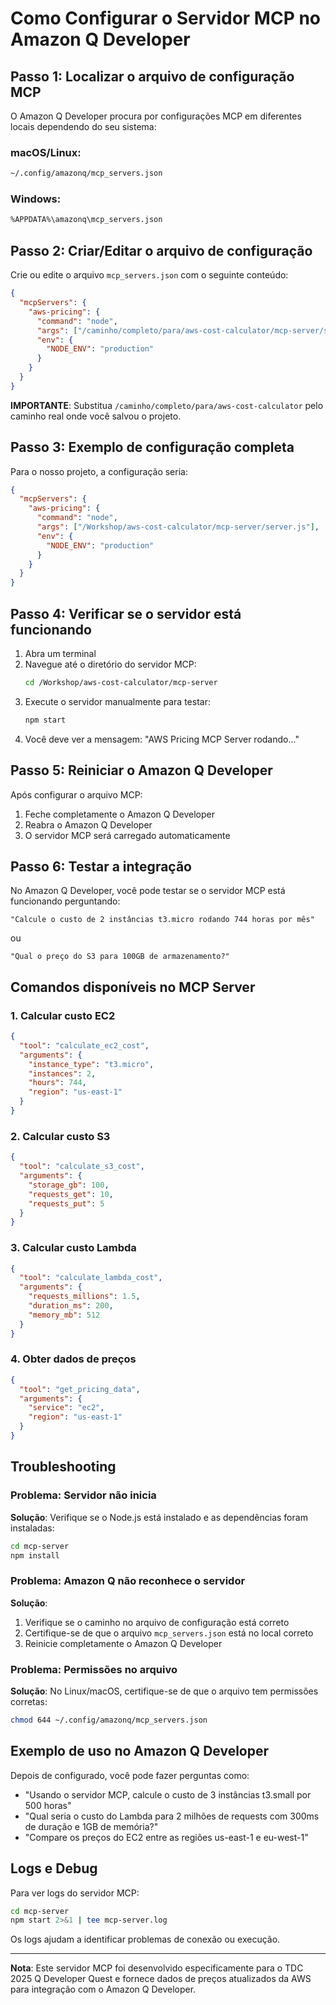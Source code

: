 # Como Configurar o Servidor MCP no Amazon Q Developer

## Passo 1: Localizar o arquivo de configuração MCP

O Amazon Q Developer procura por configurações MCP em diferentes locais dependendo do seu sistema:

### macOS/Linux:
```bash
~/.config/amazonq/mcp_servers.json
```

### Windows:
```bash
%APPDATA%\amazonq\mcp_servers.json
```

## Passo 2: Criar/Editar o arquivo de configuração

Crie ou edite o arquivo `mcp_servers.json` com o seguinte conteúdo:

```json
{
  "mcpServers": {
    "aws-pricing": {
      "command": "node",
      "args": ["/caminho/completo/para/aws-cost-calculator/mcp-server/server.js"],
      "env": {
        "NODE_ENV": "production"
      }
    }
  }
}
```

**IMPORTANTE**: Substitua `/caminho/completo/para/aws-cost-calculator` pelo caminho real onde você salvou o projeto.

## Passo 3: Exemplo de configuração completa

Para o nosso projeto, a configuração seria:

```json
{
  "mcpServers": {
    "aws-pricing": {
      "command": "node",
      "args": ["/Workshop/aws-cost-calculator/mcp-server/server.js"],
      "env": {
        "NODE_ENV": "production"
      }
    }
  }
}
```

## Passo 4: Verificar se o servidor está funcionando

1. Abra um terminal
2. Navegue até o diretório do servidor MCP:
   ```bash
   cd /Workshop/aws-cost-calculator/mcp-server
   ```
3. Execute o servidor manualmente para testar:
   ```bash
   npm start
   ```
4. Você deve ver a mensagem: "AWS Pricing MCP Server rodando..."

## Passo 5: Reiniciar o Amazon Q Developer

Após configurar o arquivo MCP:
1. Feche completamente o Amazon Q Developer
2. Reabra o Amazon Q Developer
3. O servidor MCP será carregado automaticamente

## Passo 6: Testar a integração

No Amazon Q Developer, você pode testar se o servidor MCP está funcionando perguntando:

```
"Calcule o custo de 2 instâncias t3.micro rodando 744 horas por mês"
```

ou

```
"Qual o preço do S3 para 100GB de armazenamento?"
```

## Comandos disponíveis no MCP Server

### 1. Calcular custo EC2
```json
{
  "tool": "calculate_ec2_cost",
  "arguments": {
    "instance_type": "t3.micro",
    "instances": 2,
    "hours": 744,
    "region": "us-east-1"
  }
}
```

### 2. Calcular custo S3
```json
{
  "tool": "calculate_s3_cost",
  "arguments": {
    "storage_gb": 100,
    "requests_get": 10,
    "requests_put": 5
  }
}
```

### 3. Calcular custo Lambda
```json
{
  "tool": "calculate_lambda_cost",
  "arguments": {
    "requests_millions": 1.5,
    "duration_ms": 200,
    "memory_mb": 512
  }
}
```

### 4. Obter dados de preços
```json
{
  "tool": "get_pricing_data",
  "arguments": {
    "service": "ec2",
    "region": "us-east-1"
  }
}
```

## Troubleshooting

### Problema: Servidor não inicia
**Solução**: Verifique se o Node.js está instalado e as dependências foram instaladas:
```bash
cd mcp-server
npm install
```

### Problema: Amazon Q não reconhece o servidor
**Solução**: 
1. Verifique se o caminho no arquivo de configuração está correto
2. Certifique-se de que o arquivo `mcp_servers.json` está no local correto
3. Reinicie completamente o Amazon Q Developer

### Problema: Permissões no arquivo
**Solução**: No Linux/macOS, certifique-se de que o arquivo tem permissões corretas:
```bash
chmod 644 ~/.config/amazonq/mcp_servers.json
```

## Exemplo de uso no Amazon Q Developer

Depois de configurado, você pode fazer perguntas como:

- "Usando o servidor MCP, calcule o custo de 3 instâncias t3.small por 500 horas"
- "Qual seria o custo do Lambda para 2 milhões de requests com 300ms de duração e 1GB de memória?"
- "Compare os preços do EC2 entre as regiões us-east-1 e eu-west-1"

## Logs e Debug

Para ver logs do servidor MCP:
```bash
cd mcp-server
npm start 2>&1 | tee mcp-server.log
```

Os logs ajudam a identificar problemas de conexão ou execução.

---

**Nota**: Este servidor MCP foi desenvolvido especificamente para o TDC 2025 Q Developer Quest e fornece dados de preços atualizados da AWS para integração com o Amazon Q Developer.